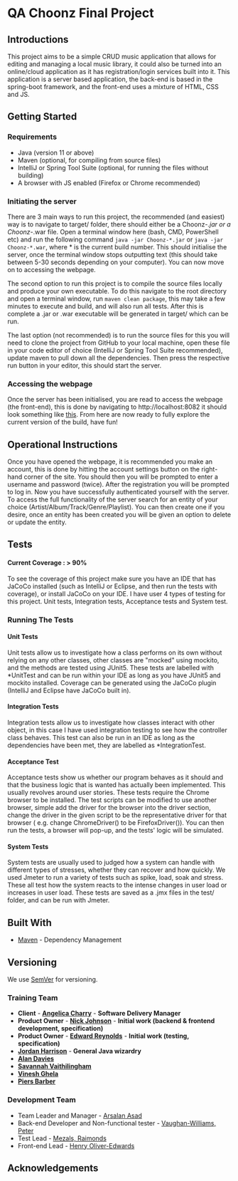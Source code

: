 # QA Choonz Final Project 

## Introductions

This project aims to be a simple CRUD music application that allows for editing and 
managing a local music library, it could also be turned into an online/cloud application
as it has registration/login services built into it. This application is a server based
application, the back-end is based in the spring-boot framework, and the front-end uses
a mixture of HTML, CSS and JS.

## Getting Started
### Requirements

* Java (version 11 or above)
* Maven (optional, for compiling from source files)
* IntelliJ or Spring Tool Suite (optional, for running the files without building)  
* A browser with JS enabled (Firefox or Chrome recommended)

### Initiating the server

There are 3 main ways to run this project, the recommended (and easiest) way is to 
navigate to target/ folder, there should either be a Choonz-*.jar or a Choonz-*.war
file. Open a terminal window here (bash, CMD, PowerShell etc) and run the following 
command `java -jar Choonz-*.jar` or `java -jar Choonz-*.war`, where * is the current 
build number. This should initialise the server, once the terminal window stops 
outputting text (this should take between 5-30 seconds depending on your computer).
You can now move on to accessing the webpage.

The second option to run this project is to compile the source files locally and 
produce your own executable. To do this navigate to the root directory and open 
a terminal window, run `maven clean package`, this may take a few minutes to execute 
and build, and will also run all tests. After this is complete a .jar or .war executable 
will be generated in target/ which can be run.

The last option (not recommended) is to run the source files for this you will need
to clone the project from GitHub to your local machine, open these file in your code 
editor of choice (IntelliJ or Spring Tool Suite recommended), update maven to pull down all 
the dependencies. Then press the respective run button in your editor, this should start the 
server.

### Accessing the webpage

Once the server has been initialised, you are read to access the webpage (the front-end),
this is done by navigating to http://localhost:8082 it should look something
like [this](https://photos.app.goo.gl/1dbZvvCkGLueMHm29). From here are now ready to fully
explore the current version of the build, have fun!

## Operational Instructions
Once you have opened the webpage, it is recommended you make an account, this is done
by hitting the account settings button on the right-hand corner of the site. You should 
then you will be prompted to enter a username and password (twice). After the registration
you will be prompted to log in. Now you have successfully authenticated yourself with the server.
To access the full functionality of the server search for an entity of your choice (Artist/Album/Track/Genre/Playlist).
You can then create one if you desire, once an entity has been created you will be given an option
to delete or update the entity.

## Tests
#### Current Coverage : > 90%
To see the coverage of this project make sure you have an IDE that has JaCoCo installed (such as
IntelliJ or Eclipse, and then run the tests with coverage), or install JaCoCo on your IDE. I have
user 4 types of testing for this project. Unit tests, Integration tests, Acceptance tests and System test.

### Running The Tests

#### Unit Tests
Unit tests allow us to investigate how a class performs on its own
without relying on any other classes, other classes are "mocked"
using mockito, and the methods are tested using JUnit5. These tests
are labelled with *UnitTest and can be run within your IDE as long
as you have JUnit5 and mockito installed. Coverage can be generated
using the JaCoCo plugin (IntelliJ and Eclipse have JaCoCo built in).

#### Integration Tests
Integration tests allow us to investigate how classes interact with
other object, in this case I have used integration testing to see how
the controller class behaves. This test can also be run in an IDE as
long as the dependencies have been met, they are labelled as *IntegrationTest.

#### Acceptance Test
Acceptance tests show us whether our program behaves as it should
and that the business logic that is wanted has actually been implemented.
This usually revolves around user stories. These tests require the Chrome
browser to be installed. The test scripts can be modified to use another browser,
simple add the driver for the browser into the driver section, change the
driver in the given script to be the representative driver for that browser (
e.g. change ChromeDriver() to be FirefoxDriver()). You can then run the
tests, a browser will pop-up, and the tests' logic will be simulated.

#### System Tests
System tests are usually used to judged how a system can handle with different
types of stresses, whether they can recover and how quickly. We used Jmeter to run
a variety of tests such as spike, load, soak and stress. These all test how the system
reacts to the intense changes in user load or increases in user load. These tests are
saved as a .jmx files in the test/ folder, and can be run with Jmeter.

## Built With

* [Maven](https://maven.apache.org/) - Dependency Management

## Versioning

We use [SemVer](http://semver.org/) for versioning.


### Training Team

- **Client** - [**Angelica Charry**](https://github.com/acharry) - **Software Delivery Manager**
- **Product Owner** - [**Nick Johnson**](https://github.com/nickrstewarttds) - **Initial work (backend & frontend development, specification)**
- **Product Owner** - [**Edward Reynolds**](https://github.com/Edrz-96) - **Initial work (testing, specification)**
- [**Jordan Harrison**](https://github.com/JHarry444) - **General Java wizardry**
- [**Alan Davies**](https://github.com/MorickClive)
- [**Savannah Vaithilingham**](https://github.com/savannahvaith)
- [**Vinesh Ghela**](https://github.com/vineshghela)
- [**Piers Barber**](https://github.com/PCMBarber)

### Development Team

* Team Leader and Manager - [Arsalan Asad](https://github.com/QA-ArsalanAsad)
* Back-end Developer and Non-functional tester - [Vaughan-Williams, Peter](https://github.com/petervw-qa)
* Test Lead - [Mezals, Raimonds](https://github.com/RaimondsMezalsQA)
* Front-end Lead - [Henry Oliver-Edwards](https://github.com/QAHenryOliverEdwards) 

## Acknowledgements

